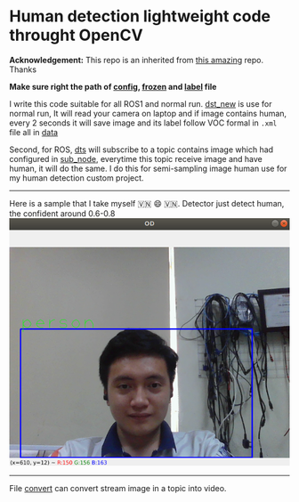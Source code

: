 # Human detection lightweight code throught OpenCV

**Acknowledgement:** This repo is an inherited from [this amazing](https://github.com/sgrvinod/a-PyTorch-Tutorial-to-Object-Detection) repo. Thanks

**Make sure right the path of [config](/ssd_mobilenet_v3_large_coco_2020_01_14.pbtxt), [frozen](/frozen_inference_graph.pb) and [label](/labels.txt) file**

I write this code suitable for all ROS1 and normal run. [dst_new](/dst_new.py) is use for normal run, It will read your camera on laptop and if image contains human, every 2 seconds it will save image and its label follow VOC formal in `.xml` file all in [data](/data)

Second, for ROS, [dts](/dts.py) will subscribe to a topic contains image which had configured in [sub_node](/sub_node_image.py), everytime this topic receive image and have human, it will do the same. I do this for semi-sampling image human use for my human detection custom project.

---
Here is a sample that I take myself :vietnam: :smile: :vietnam:. Detector just detect human, the confident around 0.6-0.8
![](example.png)

---

File [convert](./bv2.py) can convert stream image in a topic into video.